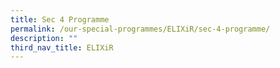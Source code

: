 ```yaml
---
title: Sec 4 Programme
permalink: /our-special-programmes/ELIXiR/sec-4-programme/
description: ""
third_nav_title: ELIXiR
---
```

